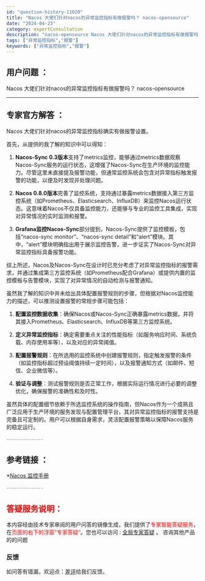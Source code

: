 ```yaml
---
id: "question-history-11020"
title: "Nacos 大佬们针对nacos的异常监控指标有做报警吗？ nacos-opensource"
date: "2024-04-23"
category: expertConsultation
description: "nacos-opensource Nacos 大佬们针对nacos的异常监控指标有做报警吗？"
tags: ["异常监控指标","报警"]
keywords: ["异常监控指标","报警"]
---
```


## 用户问题 ： 
 Nacos 大佬们针对nacos的异常监控指标有做报警吗？ nacos-opensource 

---------------
## 专家官方解答 ：

Nacos 大佬们针对nacos的异常监控指标确实有做报警设置。

首先，从提供的我了解的知识中可以得知：

1. **Nacos-Sync 0.3版本**支持了metrics监控，能够通过metrics数据观察Nacos-Sync服务的运行状态，这增强了Nacos-Sync在生产环境的监控能力。尽管这里未直接提及报警功能，但通常监控系统会包含对异常指标触发报警的功能，以便及时发现并处理问题。

2. **Nacos 0.8.0版本**完善了监控系统，支持通过暴露metrics数据接入第三方监控系统（如Prometheus、Elasticsearch、InfluxDB）来监控Nacos运行状态。这意味着Nacos不仅具备监控能力，还能够与专业的监控工具集成，实现对异常情况的实时监测和报警。

3. **Grafana监控Nacos-Sync**部分提到，Nacos-Sync提供了监控模板，包括“nacos-sync monitor”、“nacos-sync detail”和“alert”模块。其中，“alert”模块明确指出用于展示监控告警，进一步证实了Nacos-Sync对异常监控指标具备报警功能。

综上所述，Nacos及Nacos-Sync在设计时已充分考虑了对异常监控指标的报警需求，并通过集成第三方监控系统（如Prometheus配合Grafana）或提供内置的监控模板与告警模块，实现了对异常情况的自动检测与报警通知。

虽然我了解的知识中并未给出具体配置报警规则的步骤，但根据对Nacos监控能力的描述，可以推测设置报警的常规步骤可能包括：

1. **配置监控数据收集**：确保Nacos或Nacos-Sync正确暴露metrics数据，并将其接入Prometheus、Elasticsearch、InfluxDB等第三方监控系统。

2. **定义异常监控指标**：确定需要重点关注的性能指标（如服务响应时间、系统负载、内存使用率等），以及对应的异常阈值。

3. **配置报警规则**：在所选用的监控系统中创建报警规则，指定触发报警的条件（如监控指标超过预设阈值持续一定时间），以及报警通知方式（如邮件、短信、企业微信等）。

4. **验证与调整**：测试报警规则是否正常工作，根据实际运行情况进行必要的调整优化，确保报警的准确性和及时性。

虽然具体的配置细节依赖于所选监控系统的操作指南，但Nacos作为一个成熟且广泛应用于生产环境的服务发现与配置管理平台，其对异常监控指标的报警支持是完备且可定制的。用户可以根据自身需求，灵活配置报警策略以保障Nacos服务的稳定运行。


<font color="#949494">---------------</font> 


## 参考链接 ：

*[Nacos 监控手册](https://nacos.io/docs/latest/guide/admin/monitor-guide)


 <font color="#949494">---------------</font> 
 


## <font color="#FF0000">答疑服务说明：</font> 

本内容经由技术专家审阅的用户问答的镜像生成，我们提供了<font color="#FF0000">专家智能答疑服务</font>，在<font color="#FF0000">页面的右下的浮窗”专家答疑“</font>。您也可以访问 : [全局专家答疑](https://opensource.alibaba.com/chatBot) 。 咨询其他产品的的问题

### 反馈
如问答有错漏，欢迎点：[差评](https://ai.nacos.io/user/feedbackByEnhancerGradePOJOID?enhancerGradePOJOId=11672)给我们反馈。
